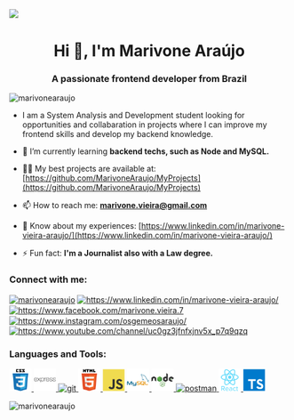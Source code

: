 <img src="https://blog.creatopy.com/wp-content/uploads/2018/11/animation-effects-for-animated-banners-bannersnack.png">

<h1 align="center">Hi 👋, I'm Marivone Araújo</h1>
<h3 align="center">A passionate frontend developer from Brazil</h3>

<p align="left"> <img src="https://komarev.com/ghpvc/?username=marivonearaujo&label=Profile%20views&color=0e75b6&style=flat" alt="marivonearaujo" /> </p>

- I am a System Analysis and Development student looking for opportunities and collabaration in projects where I can improve my frontend skills and develop my backend knowledge.

- 🌱 I’m currently learning **backend techs, such as Node and MySQL.**

- 👨‍💻 My best projects are available at: [https://github.com/MarivoneAraujo/MyProjects](https://github.com/MarivoneAraujo/MyProjects)

- 📫 How to reach me: **marivone.vieira@gmail.com**

- 📄 Know about my experiences: [https://www.linkedin.com/in/marivone-vieira-araujo/](https://www.linkedin.com/in/marivone-vieira-araujo/)

- ⚡ Fun fact: **I'm a Journalist also with a Law degree.**

<h3 align="left">Connect with me:</h3>
<p align="left">
<a href="https://twitter.com/marivonearaujo" target="blank"><img align="center" src="https://cdn.jsdelivr.net/npm/simple-icons@3.0.1/icons/twitter.svg" alt="marivonearaujo" height="30" width="40" /></a>
<a href="https://linkedin.com/in/https://www.linkedin.com/in/marivone-vieira-araujo/" target="blank"><img align="center" src="https://cdn.jsdelivr.net/npm/simple-icons@3.0.1/icons/linkedin.svg" alt="https://www.linkedin.com/in/marivone-vieira-araujo/" height="30" width="40" /></a>
<a href="https://fb.com/https://www.facebook.com/marivone.vieira.7" target="blank"><img align="center" src="https://cdn.jsdelivr.net/npm/simple-icons@3.0.1/icons/facebook.svg" alt="https://www.facebook.com/marivone.vieira.7" height="30" width="40" /></a>
<a href="https://instagram.com/https://www.instagram.com/osgemeosaraujo/" target="blank"><img align="center" src="https://cdn.jsdelivr.net/npm/simple-icons@3.0.1/icons/instagram.svg" alt="https://www.instagram.com/osgemeosaraujo/" height="30" width="40" /></a>
<a href="https://www.youtube.com/c/https://www.youtube.com/channel/uc0gz3jfnfxjnv5x_p7q9qzq" target="blank"><img align="center" src="https://cdn.jsdelivr.net/npm/simple-icons@3.0.1/icons/youtube.svg" alt="https://www.youtube.com/channel/uc0gz3jfnfxjnv5x_p7q9qzq" height="30" width="40" /></a>
</p>

<h3 align="left">Languages and Tools:</h3>
<p align="left"> <a href="https://www.w3schools.com/css/" target="_blank"> <img src="https://raw.githubusercontent.com/devicons/devicon/master/icons/css3/css3-original-wordmark.svg" alt="css3" width="40" height="40"/> </a> <a href="https://expressjs.com" target="_blank"> <img src="https://raw.githubusercontent.com/devicons/devicon/master/icons/express/express-original-wordmark.svg" alt="express" width="40" height="40"/> </a> <a href="https://git-scm.com/" target="_blank"> <img src="https://www.vectorlogo.zone/logos/git-scm/git-scm-icon.svg" alt="git" width="40" height="40"/> </a> <a href="https://www.w3.org/html/" target="_blank"> <img src="https://raw.githubusercontent.com/devicons/devicon/master/icons/html5/html5-original-wordmark.svg" alt="html5" width="40" height="40"/> </a> <a href="https://developer.mozilla.org/en-US/docs/Web/JavaScript" target="_blank"> <img src="https://raw.githubusercontent.com/devicons/devicon/master/icons/javascript/javascript-original.svg" alt="javascript" width="40" height="40"/> </a> <a href="https://www.mysql.com/" target="_blank"> <img src="https://raw.githubusercontent.com/devicons/devicon/master/icons/mysql/mysql-original-wordmark.svg" alt="mysql" width="40" height="40"/> </a> <a href="https://nodejs.org" target="_blank"> <img src="https://raw.githubusercontent.com/devicons/devicon/master/icons/nodejs/nodejs-original-wordmark.svg" alt="nodejs" width="40" height="40"/> </a> <a href="https://postman.com" target="_blank"> <img src="https://www.vectorlogo.zone/logos/getpostman/getpostman-icon.svg" alt="postman" width="40" height="40"/> </a> <a href="https://reactjs.org/" target="_blank"> <img src="https://raw.githubusercontent.com/devicons/devicon/master/icons/react/react-original-wordmark.svg" alt="react" width="40" height="40"/> </a> <a href="https://www.typescriptlang.org/" target="_blank"> <img src="https://raw.githubusercontent.com/devicons/devicon/master/icons/typescript/typescript-original.svg" alt="typescript" width="40" height="40"/> </a> </p>

<p><img align="center" src="https://github-readme-stats.vercel.app/api/top-langs?username=marivonearaujo&show_icons=true&locale=en&layout=compact" alt="marivonearaujo" /></p>
